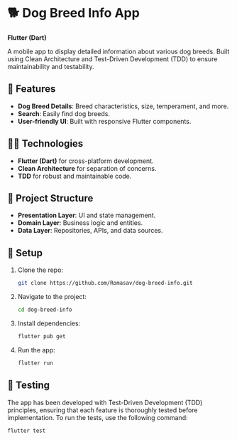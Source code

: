 # 🐕 Dog Breed Info App

**Flutter (Dart)**

A mobile app to display detailed information about various dog breeds. Built using Clean Architecture and Test-Driven Development (TDD) to ensure maintainability and testability.

## 📱 Features

- **Dog Breed Details**: Breed characteristics, size, temperament, and more.
- **Search**: Easily find dog breeds.
- **User-friendly UI**: Built with responsive Flutter components.

## 🧑‍💻 Technologies

- **Flutter (Dart)** for cross-platform development.
- **Clean Architecture** for separation of concerns.
- **TDD** for robust and maintainable code.

## 🔨 Project Structure

- **Presentation Layer**: UI and state management.
- **Domain Layer**: Business logic and entities.
- **Data Layer**: Repositories, APIs, and data sources.

## 🚀 Setup

1. Clone the repo:
   ```bash
   git clone https://github.com/Romasav/dog-breed-info.git
   ```
2. Navigate to the project:
   ```bash
   cd dog-breed-info
   ```
3. Install dependencies:
   ```bash
   flutter pub get
   ```
4. Run the app:
   ```bash
   flutter run
   ```

## 🧪 Testing

The app has been developed with Test-Driven Development (TDD) principles, ensuring that each feature is thoroughly tested before implementation. To run the tests, use the following command:

```bash
flutter test
```